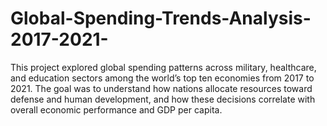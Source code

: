 # Global-Spending-Trends-Analysis-2017-2021-
This project explored global spending patterns across military, healthcare, and education sectors among the world’s top ten economies from 2017 to 2021. The goal was to understand how nations allocate resources toward defense and human development, and how these decisions correlate with overall economic performance and GDP per capita.
